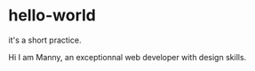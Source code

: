 # hello-world
it's a short practice.

Hi I am Manny, an exceptionnal web developer with design skills.
